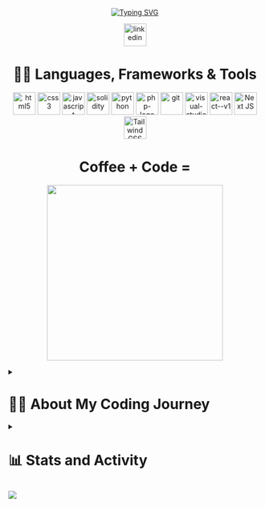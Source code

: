 <p align="center">
  <!-- Typing SVG by DenverCoder1 - https://github.com/DenverCoder1/readme-typing-svg -->
  <a href="https://git.io/typing-svg"><img src="https://readme-typing-svg.demolab.com?font=Ubuntu&weight=700&size=28&duration=4000&pause=1000&color=188EF7&background=FFFFFF00&center=true&vCenter=true&random=false&width=435&lines=Hi%20I'm%20Terry;Self-Taught%20Software%20Developer;Dad%20by%20Day;Coding%20by%20Night;Always%20Learning%20New%20Things" alt="Typing SVG"/></a>
</p>

<!-- Social icons section -->
<p align="center">
  <a href="https://www.linkedin.com/in/terry-www/"><img width="45" height="45" src="https://cdn.jsdelivr.net/gh/devicons/devicon@latest/icons/linkedin/linkedin-original.svg" alt="linkedin"/></a>
</p>

<h1 align="center">
  <strong>👨‍💻 Languages, Frameworks & Tools</strong>
</h1>

<p align="center">
    <!-- Most of these icons are from devicon.dev. Credits go to them and icons8! -->
    <a href="https://devicon.dev/"><img width="45" height="45" src="https://cdn.jsdelivr.net/gh/devicons/devicon@latest/icons/html5/html5-original.svg" alt="html5"/></a>
    <a href="https://devicon.dev/"><img width="45" height="45" src="https://cdn.jsdelivr.net/gh/devicons/devicon@latest/icons/css3/css3-original.svg" alt="css3"/></a>
    <a href="https://devicon.dev/"><img width="45" height="45" src="https://cdn.jsdelivr.net/gh/devicons/devicon@latest/icons/javascript/javascript-original.svg" alt="javascript"/></a>
    <a href="https://icons8.com/"><img width="45" height="45" src="https://img.icons8.com/color/45/000000/solidity.png" alt="solidity"/></a>
    <a href="https://devicon.dev/"><img width="45" height="45" src="https://cdn.jsdelivr.net/gh/devicons/devicon@latest/icons/python/python-original.svg" alt="python"/></a>
    <a href="https://devicon.dev/"><img width="45" height="45" src="https://cdn.jsdelivr.net/gh/devicons/devicon@latest/icons/php/php-original.svg" alt="php-logo"/></a>
    <a href="https://devicon.dev/"><img width="45" height="45" src="https://cdn.jsdelivr.net/gh/devicons/devicon@latest/icons/git/git-original.svg" alt="git"/></a>
    <a href="https://devicon.dev/"><img width="45" height="45" src="https://cdn.jsdelivr.net/gh/devicons/devicon@latest/icons/vscode/vscode-original.svg" alt="visual-studio-code-2019"/></a>
    <a href="https://devicon.dev/"><img width="45" height="45" src="https://cdn.jsdelivr.net/gh/devicons/devicon@latest/icons/react/react-original.svg" alt="react--v1"/></a>
    <a href="https://devicon.dev/"><img width="45" height="45" src="https://cdn.jsdelivr.net/gh/devicons/devicon@latest/icons/nextjs/nextjs-original.svg" alt="Next JS" /></a>
    <a href="https://devicon.dev/"><img width="45" height="45" src="https://cdn.jsdelivr.net/gh/devicons/devicon@latest/icons/tailwindcss/tailwindcss-original.svg" alt="Tailwind CSS" /></a>
</p>

<h1 align="center">Coffee + Code =</h1>
<p align="center">
  <a href="https://keepcalmandprogram.tumblr.com/post/77289964676/this-is-me-coding-on-a-caffeine-high"><img width="350" src="https://64.media.tumblr.com/7716ef547264521e476a067b1c8d2717/tumblr_n1b2c3Xl171st1te9o1_500.gifv" /></a>
</p>

<details> 
  <summary>
    <h1>
      🤷‍♂️ About My Coding Journey
    </h1>
  </summary>
  <h2>
    The Start
  </h2>
  <p>
    At the beginning of my journey, I enrolled in an AAT Level 2 apprenticeship in accounting. However, once I passed my exams, I realised I did not truly want to pursue it. Looking back at it now, I kind of wish I'd chosen a path into IT, as technology has always fascinated me anyway (I started playing on game consoles at the age of four), I'd often find myself troubleshooting and fixing problems with consoles, I can remember the first time I fixed my PlayStation 3 which had the disc rollers come loose within the disc drive.
  </p>
  
  <p align="center">
    <a href="https://giphy.com/"><img width="250" height="170" src="https://media4.giphy.com/media/v1.Y2lkPTc5MGI3NjExNHBrZ3gwMTF3cjFxdHlmcGJ1bjh6eDF3YW5xbTJxMnRmZnVqbWc0YyZlcD12MV9pbnRlcm5hbF9naWZfYnlfaWQmY3Q9Zw/5Zesu5VPNGJlm/200.webp"/></a>
  </p>
  
  <h2>
    Diverse Experiences
  </h2>
  
  <p>
    Since then, I have worked in various industries, including construction, where I started as a general labourer. Over the 5-6 years of experience in this field, I participated in many types of jobs such as demolition, carpentry, house refurbishments, painting, groundsworks and more. Later, I joined Amazon as a warehouse operative at the end of 2020, and then as a courier from 2021 until January 2022, when I was involved in an accident as a motorcycle courier.
  </p>
  
  <p align="center">
    <a href="https://giphy.com/"><img width="250" height="170" src="https://media3.giphy.com/media/v1.Y2lkPTc5MGI3NjExNWRlMXhzOHZhc2p3a3A2eHZidTVsbTZucHp3Y20zeGtoZDgzcGZsZiZlcD12MV9pbnRlcm5hbF9naWZfYnlfaWQmY3Q9Zw/W6SVdYBUlX4Os/giphy.webp"/></a>
  </p>
  
  <h2>
    Discovering Coding
  </h2>
  
  <p>
    Not long after this period, while still recovering, I began to learn coding. It was through learning Solidity that I discovered a new passion. I quickly developed skills in HTML and CSS, although much of my learning was intermittent due to the circumstances I was facing at the time. Recently, I have been able to dive deeper into coding and stay consistent with it. I love creating things from scratch with code and the dopamine hits from fixing broken code after trying to implement something new. Alongside my determination to learn and my growth mindset, I'm a great team player and also a very focused individual when working alone. Although it has taken some time to find my feet in the world, I am dedicated to making the necessary changes to improve my job prospects and my life overall.
  </p>
  
  <p align="center">
    <a href="https://giphy.com/"><img width="250" height="170" src="https://media0.giphy.com/media/v1.Y2lkPTc5MGI3NjExdzdlaDU2YzBnOGw2bjJvcHFpaDY0azF1M29pbTV2YjUzaHhvcmVzaSZlcD12MV9pbnRlcm5hbF9naWZfYnlfaWQmY3Q9Zw/bGgsc5mWoryfgKBx1u/giphy.webp" /></a>
  </p>
</details>

<details> 
  <summary>
    <h1>
      📊 Stats and Activity
    </h1>
  </summary>

  <h2>
    🔥 Streak Stats
  </h2>

  <!-- GitHub Readme Streak Stats - https://github.com/DenverCoder1/github-readme-streak-stats -->
  <p>
    <a href="https://github.com/DenverCoder1/github-readme-streak-stats">
      <!-- Use https://streak-stats.demolab.com or self-host with your own Vercel app - visit https://git.io/streak-stats for instructions -->
      <a href="https://git.io/streak-stats"><img src="https://streak-stats.demolab.com?user=TTibbs&background=1F222E&ring=32A1FB&sideNums=FFFFFF&currStreakNum=FFFFFF&currStreakLabel=FFFFFF&sideLabels=FFFFFF&dates=EBE1E1&hide_border=true" alt="GitHub Streak" /></a>
    </a>
    <p>🔥 Get streak stats for your profile at <a href="https://git.io/streak-stats">git.io/streak-stats</a></p>
  </p>

  <h3>
    💻 GitHub Profile Stats
  </h3>

  <!-- https://github.com/anuraghazra/github-readme-stats -->

  <a href="https://github.com/anuraghazra/github-readme-stats"><img alt="TTibbs' Github Stats" src="https://denvercoder1-github-readme-stats.vercel.app/api/?username=TTibbs&show_icons=true&include_all_commits=true&count_private=true&theme=react&hide_border=true&bg_color=1F222E&title_color=32A1FB&icon_color=32A1FB" height="192px"/></a>
  <a href="https://github.com/anuraghazra/github-readme-stats"><img alt="TTibbs' Top Languages" src="https://denvercoder1-github-readme-stats.vercel.app/api/top-langs/?username=TTibbs&langs_count=8&layout=compact&theme=react&hide_border=true&bg_color=1F222E&title_color=32A1FB&icon_color=32A1FB&hide=Jupyter%20Notebook,Roff" height="192px"/></a>
  <br/>

  <p>Note: Top languages is only a metric of the languages that my public code consists of and doesn't reflect experience or skill level.</p>
  
  <!-- https://github.com/ashutosh00710/github-readme-activity-graph -->

  <a href="https://github.com/ashutosh00710/github-readme-activity-graph"><img alt="TTibbs's Activity Graph" src="https://github-readme-activity-graph.vercel.app/graph/?username=TTibbs&bg_color=1F222E&color=32A1FB&line=32A1FB&point=FFFFFF&hide_border=true" /></a>

</details>

![](https://komarev.com/ghpvc/?username=TTibbs&abbreviated=true&color=0097e3)
